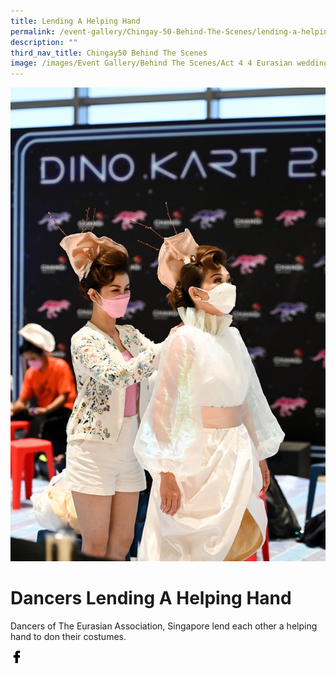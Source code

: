 ```yaml
---
title: Lending A Helping Hand
permalink: /event-gallery/Chingay-50-Behind-The-Scenes/lending-a-helping-hand
description: ""
third_nav_title: Chingay50 Behind The Scenes
image: /images/Event Gallery/Behind The Scenes/Act 4 4 Eurasian wedding-01.jpg
---
```

![Dancers Lending A Helping Hang](/images/Event%20Gallery/Behind%20The%20Scenes/Act%204%204%20Eurasian%20wedding-01.jpg)

# **Dancers Lending A Helping Hand**

Dancers of The Eurasian Association, Singapore lend each other a helping hand to don their costumes.

<a href="http://www.facebook.com/sharer.php?u=http://www.chingay.gov.sg/image/event-gallery/dancers-lending-a-helping-hand" style="float:left;">
	<img src="/images/facebook.png" style="width:auto;height:20px;">
</a>